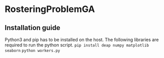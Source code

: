# RosteringProblemGA

## Installation guide
Python3 and pip has to be installed on the host.
The following libraries are required to run the python script.
`pip install deap numpy matplotlib seaborn`
`python workers.py`
